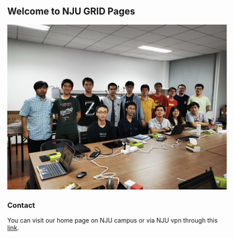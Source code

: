 ## Welcome to NJU GRID Pages

![Group Photo](image2020-9-30_8-6-55.jpg)




### Contact

You can visit our home page on NJU campus or via NJU vpn through this [link](http://114.212.184.22:8080/display/GRID/GRID+Home).

